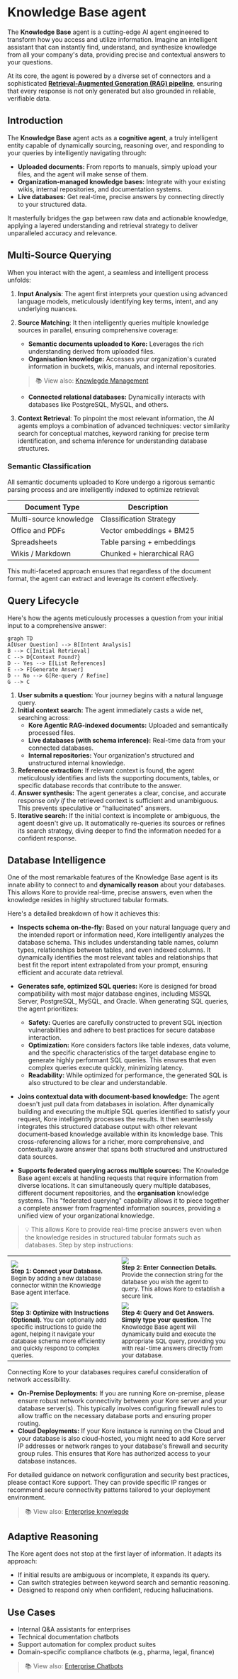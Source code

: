 # Knowledge Base agent

The **Knowledge Base** agent is a cutting-edge AI agent engineered to transform how you access and utilize information. Imagine an intelligent assistant that can instantly find, understand, and synthesize knowledge from all your company's data, providing precise and contextual answers to your questions.

At its core, the agent is powered by a diverse set of connectors and a sophisticated <a target="_blank" href="/kore/ecosystem/kore_rag.html"><strong>Retrieval-Augmented Generation (RAG) pipeline</strong></a>, ensuring that every response is not only generated but also grounded in reliable, verifiable data.

## Introduction

The **Knowledge Base** agent acts as a **cognitive agent**, a truly intelligent entity capable of dynamically sourcing, reasoning over, and responding to your queries by intelligently navigating through:

  * **Uploaded documents:** From reports to manuals, simply upload your files, and the agent will make sense of them.
  * **Organization-managed knowledge bases:** Integrate with your existing wikis, internal repositories, and documentation systems.
  * **Live databases:** Get real-time, precise answers by connecting directly to your structured data.

It masterfully bridges the gap between raw data and actionable knowledge, applying a layered understanding and retrieval strategy to deliver unparalleled accuracy and relevance.

## Multi-Source Querying

When you interact with the agent, a seamless and intelligent process unfolds:

1.  **Input Analysis**: The agent first interprets your question using advanced language models, meticulously identifying key terms, intent, and any underlying nuances.
2.  **Source Matching**: It then intelligently queries multiple knowledge sources in parallel, ensuring comprehensive coverage:
      * **Semantic documents uploaded to Kore:** Leverages the rich understanding derived from uploaded files.
      * **Organisation knowledge:** Accesses your organization's curated information in buckets, wikis, manuals, and internal repositories.
      > 📚 View also: [Knowlegde Management](/org/buckets.html)

      * **Connected relational databases:** Dynamically interacts with databases like PostgreSQL, MySQL, and others.
3.  **Context Retrieval**: To pinpoint the most relevant information, the AI agents employs a combination of advanced techniques: vector similarity search for conceptual matches, keyword ranking for precise term identification, and schema inference for understanding database structures.

### Semantic Classification

All semantic documents uploaded to Kore undergo a rigorous semantic parsing process and are intelligently indexed to optimize retrieval:

| Document Type              | Description                                       |
| -------------------------- | ------------------------------------------------- |
| Multi-source knowledge     | Classification Strategy                           |
| Office and PDFs            | Vector embeddings + BM25                          |
| Spreadsheets               | Table parsing + embeddings                        |
| Wikis / Markdown           | Chunked + hierarchical RAG                        |

This multi-faceted approach ensures that regardless of the document format, the agent can extract and leverage its content effectively.

## Query Lifecycle
Here's how the agents meticulously processes a question from your initial input to a comprehensive answer:

```mermaid
graph TD
A[User Question] --> B[Intent Analysis]
B --> C[Initial Retrieval]
C --> D{Context Found?}
D -- Yes --> E[List References]
E --> F[Generate Answer]
D -- No --> G[Re-query / Refine]
G --> C
```

1.  **User submits a question:** Your journey begins with a natural language query.
2.  **Initial context search:** The agent immediately casts a wide net, searching across:
      * **Kore Agentic RAG-indexed documents:** Uploaded and semantically processed files.
      * **Live databases (with schema inference):** Real-time data from your connected databases.
      * **Internal repositories:** Your organization's structured and unstructured internal knowledge.
3.  **Reference extraction:** If relevant context is found, the agent meticulously identifies and lists the supporting documents, tables, or specific database records that contribute to the answer.
4.  **Answer synthesis:** The agent generates a clear, concise, and accurate response *only if* the retrieved context is sufficient and unambiguous. This prevents speculative or "hallucinated" answers.
5.  **Iterative search:** If the initial context is incomplete or ambiguous, the agent doesn't give up. It automatically re-queries its sources or refines its search strategy, diving deeper to find the information needed for a confident response.

## Database Intelligence

One of the most remarkable features of the Knowledge Base agent is its innate ability to connect to and **dynamically reason** about your databases. This allows Kore to provide real-time, precise answers, even when the knowledge resides in highly structured tabular formats.

Here's a detailed breakdown of how it achieves this:

  * **Inspects schema on-the-fly:** Based on your natural language query and the intended report or information need, Kore intelligently analyzes the database schema. This includes understanding table names, column types, relationships between tables, and even indexed columns. It dynamically identifies the most relevant tables and relationships that best fit the report intent extrapolated from your prompt, ensuring efficient and accurate data retrieval.

  * **Generates safe, optimized SQL queries:** Kore is designed for broad compatibility with most major database engines, including MSSQL Server, PostgreSQL, MySQL, and Oracle. When generating SQL queries, the agent prioritizes:

      * **Safety:** Queries are carefully constructed to prevent SQL injection vulnerabilities and adhere to best practices for secure database interaction.
      * **Optimization:** Kore considers factors like table indexes, data volume, and the specific characteristics of the target database engine to generate highly performant SQL queries. This ensures that even complex queries execute quickly, minimizing latency.
      * **Readability:** While optimized for performance, the generated SQL is also structured to be clear and understandable.

  * **Joins contextual data with document-based knowledge:** The agent doesn't just pull data from databases in isolation. After dynamically building and executing the multiple SQL queries identified to satisfy your request, Kore intelligently processes the results. It then seamlessly integrates this structured database output with other relevant document-based knowledge available within its knowledge base. This cross-referencing allows for a richer, more comprehensive, and contextually aware answer that spans both structured and unstructured data sources.

  * **Supports federated querying across multiple sources:** The Knowledge Base agent excels at handling requests that require information from diverse locations. It can simultaneously query multiple databases, different document repositories, and the **organisation** knowledge systems. This "federated querying" capability allows it to piece together a complete answer from fragmented information sources, providing a unified view of your organizational knowledge.

>💡 This allows Kore to provide real-time precise answers even when the knowledge resides in structured tabular formats such as databases.
> Step by step instructions:

<table>
<tbody>
  <tr>
   <td>
      <img src="./assets/db_step1.png"/><br>
      <sub><b>Step 1: Connect your Database.</b> Begin by adding a new database connector within the Knowledge Base agent interface.</sub>
   </td>
   <td>
      <img src="./assets/db_step2.png"/><br>
      <sub><b>Step 2: Enter Connection Details.</b> Provide the connection string for the database you wish the agent to query. This allows Kore to establish a secure link.</sub>
   </td>
  </tr>
  <tr>
   <td>
      <img src="./assets/db_step3.png"/><br>
      <sub><b>Step 3: Optimize with Instructions (Optional).</b> You can optionally add specific instructions to guide the agent, helping it navigate your database schema more efficiently and quickly respond to complex queries.</sub>
   </td>
   <td>
      <img src="./assets/db_step4.png"/><br>
      <sub><b>Step 4: Query and Get Answers. Simply type your question.</b> The Knowledge Base agent will dynamically build and execute the appropriate SQL query, providing you with real-time answers directly from your database.</sub>
   </td>
  </tr>
</tbody>
</table>


Connecting Kore to your databases requires careful consideration of network accessibility.

  * **On-Premise Deployments:** If you are running Kore on-premise, please ensure robust network connectivity between your Kore server and your database server(s). This typically involves configuring firewall rules to allow traffic on the necessary database ports and ensuring proper routing.
  * **Cloud Deployments:** If your Kore instance is running on the Cloud and your database is also cloud-hosted, you might need to add Kore server IP addresses or network ranges to your database's firewall and security group rules. This ensures that Kore has authorized access to your database instances.

For detailed guidance on network configuration and security best practices, please contact Kore support. They can provide specific IP ranges or recommend secure connectivity patterns tailored to your deployment environment.

> 📚 View also: [Enterprise knowlegde](/org/buckets.html)

## Adaptive Reasoning
The Kore agent does not stop at the first layer of information. It adapts its approach:
- If initial results are ambiguous or incomplete, it expands its query.
- Can switch strategies between keyword search and semantic reasoning.
- Designed to respond only when confident, reducing hallucinations.

## Use Cases
- Internal Q&A assistants for enterprises
- Technical documentation chatbots
- Support automation for complex product suites
- Domain-specific compliance chatbots (e.g., pharma, legal, finance)

> 📚 View also: [Enterprise Chatbots](/org/chatbots.html)

